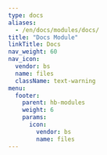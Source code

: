 ```yaml
---
type: docs
aliases:
  - /en/docs/modules/docs/
title: "Docs Module"
linkTitle: Docs
nav_weight: 60
nav_icon:
  vendor: bs
  name: files
  className: text-warning
menu:
  footer:
    parent: hb-modules
    weight: 6
    params:
      icon:
        vendor: bs
        name: files
---
```


<!--more-->
